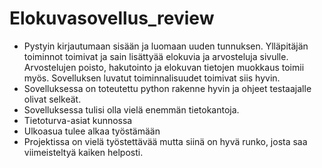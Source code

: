 # Elokuvasovellus_review
* Pystyin kirjautumaan sisään ja luomaan uuden tunnuksen. Ylläpitäjän toiminnot toimivat ja sain lisättyää elokuvia ja arvosteluja sivulle. Arvostelujen poisto, hakutointo ja elokuvan tietojen muokkaus toimii myös. Sovelluksen luvatut toiminnalisuudet toimivat siis hyvin.
* Sovelluksessa on toteutettu python rakenne hyvin ja ohjeet testaajalle olivat selkeät.
* Sovelluksessa tulisi olla vielä enemmän tietokantoja.
* Tietoturva-asiat kunnossa
* Ulkoasua tulee alkaa työstämään
* Projektissa on vielä työstettävää mutta siinä on hyvä runko, josta saa viimeisteltyä kaiken helposti.

